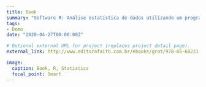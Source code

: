 ```yaml
---
title: Book 
summary: "Software R: Análise estatística de dados utilizando um programa livre"
tags:
- Demo
date: "2020-04-27T00:00:00Z"

# Optional external URL for project (replaces project detail page).
external_link: http://www.editorafaith.com.br/ebooks/grat/978-85-68221-44-0.pdf

image:
  caption: Book, R, Statistics
  focal_point: Smart
---
```


